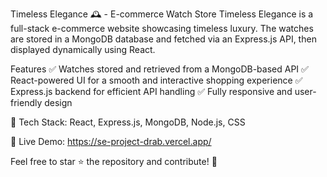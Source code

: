 Timeless Elegance 🕰️ - E-commerce Watch Store
Timeless Elegance is a full-stack e-commerce website showcasing timeless luxury. The watches are stored in a MongoDB database and fetched via an Express.js API, then displayed dynamically using React.

Features
✅ Watches stored and retrieved from a MongoDB-based API
✅ React-powered UI for a smooth and interactive shopping experience
✅ Express.js backend for efficient API handling
✅ Fully responsive and user-friendly design

🔗 Tech Stack:
React, Express.js, MongoDB, Node.js, CSS

🚀 Live Demo:
https://se-project-drab.vercel.app/

Feel free to star ⭐ the repository and contribute! 🚀
